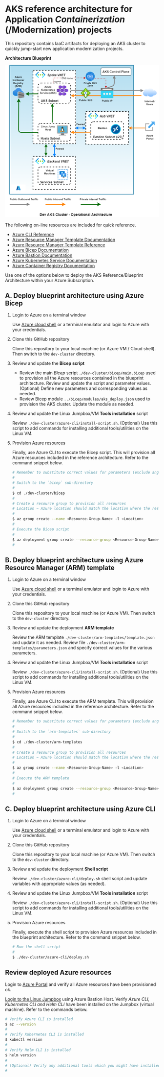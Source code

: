 #  AKS reference architecture for Application *Containerization* (/Modernization) projects
This repository contains IaaC artifacts for deploying an AKS cluster to quickly jump-start new application modernization projects.

**Architecture Blueprint**

![alt tag](./images/dev-aks-cluster.PNG)

The following on-line resources are included for quick reference.

- [Azure CLI Reference](https://docs.microsoft.com/en-us/cli/azure/reference-index?view=azure-cli-latest)
- [Azure Resource Manager Template Documentation](https://docs.microsoft.com/en-us/azure/azure-resource-manager/templates/overview)
- [Azure Resource Manager Template Reference](https://docs.microsoft.com/en-us/azure/templates/)
- [Azure Bicep Documentation](https://docs.microsoft.com/en-us/azure/azure-resource-manager/bicep/overview)
- [Azure Bastion Documentation](https://docs.microsoft.com/en-us/azure/bastion/)
- [Azure Kubernetes Service Documentation](https://docs.microsoft.com/en-us/azure/aks/intro-kubernetes)
- [Azure Container Registry Documentation](https://docs.microsoft.com/en-us/azure/container-registry/)

Use one of the options below to deploy the AKS Reference/Blueprint Architecture within your Azure Subscription.

## A. Deploy blueprint architecture using Azure Bicep

1. Login to Azure on a terminal window

   Use [Azure cloud shell](https://shell.azure.com) or a terminal emulator and login to Azure with your credentials.

2. Clone this GitHub repository

   Clone this repository to your local machine (or Azure VM / Cloud shell).  Then switch to the `dev-cluster` directory.

3. Review and update the **Bicep script**

   - Review the main *Bicep* script `./dev-cluster/bicep/main.bicep` used to provision all the Azure resources contained in the blueprint architecture. Review and update the script and parameter values. (Optional) Define new parameters and corresponding values as needed.
   - Review Bicep module `../bicep/modules/aks_deploy.json` used to provision the AKS cluster. Update the module as needed.

4. Review and update the Linux Jumpbox/VM **Tools installation** script

   Review `./dev-cluster/azure-cli/install-script.sh`. (Optional) Use this script to add commands for installing additional tools/utilities on the Linux VM.

4. Provision Azure resources

   Finally, use Azure CLI to execute the Bicep script. This will provision all Azure resources included in the reference architecture.  Refer to the command snippet below.

   ```bash
   # Remember to substitute correct values for parameters (exclude angle '<', '>' brackets!)
   #
   # Switch to the `bicep` sub-directory
   #
   $ cd ./dev-cluster/bicep
   #
   # Create a resource group to provision all resources
   # Location ~ Azure location should match the location where the resources will be deloyed
   #
   $ az group create --name <Resource-Group-Name> -l <Location>
   #
   # Execute the Bicep script
   #
   $ az deployment group create --resource-group <Resource-Group-Name> --template-file main.bicep [ --parameters jump_vm_admin_pwd='vm-password' param2=value2 ...]
   #
   ```

## B. Deploy blueprint architecture using Azure Resource Manager (ARM) template

1. Login to Azure on a terminal window

   Use [Azure cloud shell](https://shell.azure.com) or a terminal emulator and login to Azure with your credentials.

2. Clone this GitHub repository

   Clone this repository to your local machine (or Azure VM).  Then switch to the `dev-cluster` directory.

3. Review and update the deployment **ARM template**

   Review the ARM template `./dev-cluster/arm-templates/template.json` and update it as needed.  Review file `./dev-cluster/arm-templates/parameters.json` and specify correct values for the various parameters.

4. Review and update the Linux Jumpbox/VM **Tools installation** script

   Review `./dev-cluster/azure-cli/install-script.sh`. (Optional) Use this script to add commands for installing additional tools/utilities on the Linux VM.

4. Provision Azure resources

   Finally, use Azure CLI to execute the ARM template. This will provision all Azure resources included in the reference architecture.  Refer to the command snippet below.

   ```bash
   # Remember to substitute correct values for parameters (exclude angle '<', '>' brackets!)
   #
   # Switch to the `arm-templates` sub-directory
   #
   $ cd ./dev-cluster/arm-templates
   #
   # Create a resource group to provision all resources
   # Location ~ Azure location should match the location where the resources will be deloyed
   #
   $ az group create --name <Resource-Group-Name> -l <Location>
   #
   # Execute the ARM template
   #
   $ az deployment group create --resource-group <Resource-Group-Name> --template-file template.json --parameters '@parameters.json'
   #
   ```

## C. Deploy blueprint architecture using Azure CLI

1. Login to Azure on a terminal window

   Use [Azure cloud shell](https://shell.azure.com) or a terminal emulator and login to Azure with your credentials.

2. Clone this GitHub repository
   
   Clone this repository to your local machine (or Azure VM).  Then switch to the `dev-cluster` directory.

3. Review and update the deployment **Shell script**

   Review `./dev-cluster/azure-cli/deploy.sh` shell script and update variables with appropriate values (as needed).

4. Review and update the Linux Jumpbox/VM **Tools installation** script

   Review `./dev-cluster/azure-cli/install-script.sh`. (Optional) Use this script to add commands for installing additional tools/utilities on the Linux VM.

4. Provision Azure resources

   Finally, execute the shell script to provision Azure resources included in the blueprint architecture.  Refer to the command snippet below.

   ```bash
   # Run the shell script
   #
   $ ./dev-cluster/azure-cli/deploy.sh
   ```

## Review deployed Azure resources

   Login to [Azure Portal](https://portal.azure.com) and verify all Azure resources have been provisioned ok.

   [Login to the Linux Jumpbox](https://docs.microsoft.com/en-us/azure/bastion/bastion-connect-vm-ssh) using Azure Bastion Host.  Verify *Azure CLI, Kubernetes CLI and Helm CLI* have been installed on the Jumpbox (virtual machine).  Refer to the commands below.

   ```bash
   # Verify Azure CLI is installed
   $ az --version
   #
   # Verify Kubernetes CLI is installed
   $ kubectl version
   #
   # Verify Helm CLI is installed
   $ helm version
   #
   # (Optional) Verify any additional tools which you might have installed ...
   #
   ```
